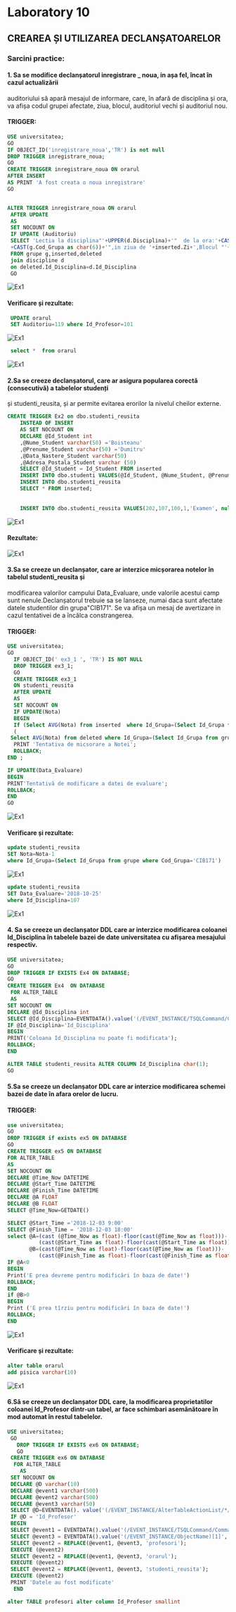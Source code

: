 # Laboratory 10
## CREAREA ȘI UTILIZAREA DECLANȘATOARELOR
### Sarcini practice:
#### 1. Sa se modifice declanșatorul inregistrare _ noua, in așa fel, încat în cazul actualizării
auditoriului să apară mesajul de informare, care, în afară de disciplina și ora, va afișa codul
grupei afectate, ziua, blocul, auditoriul vechi și auditoriul nou. 
#### TRIGGER:
``` sql
USE universitatea;
GO
IF OBJECT_ID('inregistrare_noua','TR') is not null
DROP TRIGGER inregistrare_noua;
GO
CREATE TRIGGER inregistrare_noua ON orarul
AFTER INSERT
AS PRINT 'A fost creata o noua inregistrare'
GO


ALTER TRIGGER inregistrare_noua ON orarul
 AFTER UPDATE
 AS
 SET NOCOUNT ON
 IF UPDATE (Auditoriu)
 SELECT 'Lectia la disciplina"'+UPPER(d.Disciplina)+'"  de la ora:'+CAST(inserted.Ora as varchar(10))+'" pentru grupa  "'
 +CAST(g.Cod_Grupa as char(6))+'",in ziua de '+inserted.Zi+',Blocul "'+inserted.Bloc+'",s-a transferat din auditoriul "'+CAST(deleted.Auditoriu as varchar(5))+'" în auditoriul "'+CAST(inserted.Auditoriu as varchar(5))+'".'
 FROM grupe g,inserted,deleted
 join discipline d
 on deleted.Id_Disciplina=d.Id_Disciplina
 GO
```
![Ex1](https://github.com/speianudana/DB/blob/master/Laboratory_10/Screenshots_lab9/ex1(1).PNG)

#### Verificare și rezultate:
``` sql
 UPDATE orarul 
 SET Auditoriu=119 where Id_Profesor=101
``` 
![Ex1](https://github.com/speianudana/DB/blob/master/Laboratory_10/Screenshots_lab10/ex1(2).PNG)

``` sql
 select *  from orarul

```
![Ex1](https://github.com/speianudana/DB/blob/master/Laboratory_10/Screenshots_lab10/ex1(3).PNG)

#### 2.Sa se creeze declanșatorul, care ar asigura popularea corectă (consecutivă) a tabelelor studenți
și studenti_reusita, și ar permite evitarea erorilor la nivelul cheilor externe. 
``` sql
CREATE TRIGGER Ex2 on dbo.studenti_reusita
	INSTEAD OF INSERT
	AS SET NOCOUNT ON
    DECLARE @Id_Student int 
    ,@Nume_Student varchar(50) ='Boisteanu'
	,@Prenume_Student varchar(50) ='Dumitru'
	,@Data_Nastere_Student varchar(50)
	,@Adresa_Postala_Student varchar (50)
	SELECT @Id_Student = Id_Student FROM inserted
	INSERT INTO dbo.studenti VALUES(@Id_Student, @Nume_Student, @Prenume_Student,null,null)
	INSERT INTO dbo.studenti_reusita 
	SELECT * FROM inserted;
		
		
	INSERT INTO dbo.studenti_reusita VALUES(202,107,100,1,'Examen', null, null)
```
![Ex1](https://github.com/speianudana/DB/blob/master/Laboratory_10/Screenshots_lab10/ex2(1).PNG)
#### Rezultate:
![Ex1](https://github.com/speianudana/DB/blob/master/Laboratory_10/Screenshots_lab10/ex2(2).PNG)
#### 3.Sa se creeze un declanșator, care ar interzice micșorarea notelor în tabelul studenti_reusita și
modificarea valorilor campului Data_Evaluare, unde valorile acestui camp sunt nenule.Declanșatorul trebuie sa se lanseze, numai daca sunt afectate datele studentilor din grupa"CIB171". Se va afișa un mesaj de avertizare in cazul tentativei de a încălca constrangerea. 
#### TRIGGER:
``` sql
USE universitatea;
GO
  IF OBJECT_ID(' ex3_1 ', 'TR') IS NOT NULL 
  DROP TRIGGER ex3_1; 
  GO 
  CREATE TRIGGER ex3_1 
  ON studenti_reusita
  AFTER UPDATE 
  AS
  SET NOCOUNT ON
  IF UPDATE(Nota)
  BEGIN 
  If (Select AVG(Nota) from inserted  where Id_Grupa=(Select Id_Grupa from grupe where Cod_Grupa='CIB171') and Nota is not null)<
  (
 Select AVG(Nota) from deleted where Id_Grupa=(Select Id_Grupa from grupe where Cod_Grupa='CIB171') and Nota is not null )
  PRINT 'Tentativa de micsorare a Notei'; 
  ROLLBACK; 
END ;

IF UPDATE(Data_Evaluare)
BEGIN
PRINT'Tentativă de modificare a datei de evaluare';
ROLLBACK;
END
GO
```
![Ex1](https://github.com/speianudana/DB/blob/master/Laboratory_10/Screenshots_lab10/ex3(1).PNG)

#### Verificare și rezultate:
``` sql
update studenti_reusita
SET Nota=Nota-1
where Id_Grupa=(Select Id_Grupa from grupe where Cod_Grupa='CIB171')
```
![Ex1](https://github.com/speianudana/DB/blob/master/Laboratory_10/Screenshots_lab10/ex3(2).PNG)

``` sql
update studenti_reusita
SET Data_Evaluare='2018-10-25'
where Id_Disciplina=107
```
![Ex1](https://github.com/speianudana/DB/blob/master/Laboratory_10/Screenshots_lab10/ex3(3).PNG)


#### 4. Sa se creeze un declanșator DDL care ar interzice modificarea coloanei Id_Disciplina în tabelele bazei de date universitatea cu afișarea mesajului respectiv. 
``` sql
USE universitatea;
GO 
DROP TRIGGER IF EXISTS Ex4 ON DATABASE;
GO
CREATE TRIGGER Ex4  ON DATABASE 
 FOR ALTER_TABLE 
 AS  
SET NOCOUNT ON 
DECLARE @Id_Disciplina int 
SELECT @Id_Disciplina=EVENTDATA().value('(/EVENT_INSTANCE/TSQLCommand/CommandText)[1]', 'nvarchar(max)') 
IF @Id_Disciplina='Id_Disciplina'
BEGIN
PRINT('Coloana Id_Disciplina nu poate fi modificata');
ROLLBACK;
END

ALTER TABLE studenti_reusita ALTER COLUMN Id_Disciplina char(1);
GO
```

#### 5.Sa se creeze un declanșator DDL care ar interzice modificarea schemei bazei de date în afara orelor de lucru. 
#### TRIGGER:
``` sql
use universitatea;
GO
DROP TRIGGER if exists ex5 ON DATABASE
GO
CREATE TRIGGER ex5 ON DATABASE 
FOR ALTER_TABLE
AS
SET NOCOUNT ON
DECLARE @Time_Now DATETIME
DECLARE @Start_Time DATETIME
DECLARE @Finish_Time DATETIME
DECLARE @A FLOAT
DECLARE @B FLOAT
SELECT @Time_Now=GETDATE()

SELECT @Start_Time ='2018-12-03 9:00'
SELECT @Finish_Time = '2018-12-03 18:00'
select @A=(cast (@Time_Now as float)-floor(cast(@Time_Now as float)))-
          (cast(@Start_Time as float)-floor(cast(@Start_Time as float))),
       @B=(cast(@Time_Now as float)-floor(cast(@Time_Now as float)))-
	      (cast(@Finish_Time as float)-floor(cast(@Finish_Time as float)))
IF @A<0 
BEGIN
Print('E prea devreme pentru modificări în baza de date!')
ROLLBACK;
END
if @B>0
BEGIN
Print ('E prea tîrziu pentru modificări în baza de date!')
ROLLBACK;
END

```
![Ex1](https://github.com/speianudana/DB/blob/master/Laboratory_10/Screenshots_lab10/ex5(1).PNG)

#### Verificare și rezultate:
``` sql
alter table orarul
add pisica varchar(10)
```
![Ex1](https://github.com/speianudana/DB/blob/master/Laboratory_10/Screenshots_lab10/ex5(2).PNG)


#### 6.Să se creeze un declanșator DDL care, la modificarea proprietatilor coloanei Id_Profesor dintr-un tabel, ar face schimbari asemănătoare în mod automat în restul tabelelor. 
``` sql
USE universitatea; 
 GO 
   DROP TRIGGER IF EXISTS ex6 ON DATABASE;  
   GO 
 CREATE TRIGGER ex6 ON DATABASE 
  FOR ALTER_TABLE
    AS 
 SET NOCOUNT ON 
 DECLARE @D varchar(10)  
 DECLARE @event1 varchar(500)  
 DECLARE @event2 varchar(500)  
 DECLARE @event3 varchar(50) 
 SELECT @D=EVENTDATA(). value('(/EVENT_INSTANCE/AlterTableActionList/*/Columns/Name)[1]','nvarchar(max)')
 IF @D = 'Id_Profesor'    
 BEGIN  
 SELECT @event1 = EVENTDATA().value('(/EVENT_INSTANCE/TSQLCommand/CommandText)[1]','nvarchar(max)') 
 SELECT @event3 = EVENTDATA().value('(/EVENT_INSTANCE/ObjectName)[1]','nvarchar(max)') 
 SELECT @event2 = REPLACE(@event1, @event3, 'profesori');
 EXECUTE (@event2) 
 SELECT @event2 = REPLACE(@event1, @event3, 'orarul');
 EXECUTE (@event2) 
 SELECT @event2 = REPLACE(@event1, @event3, 'studenti_reusita');
 EXECUTE (@event2)   
 PRINT 'Datele au fost modificate'   
  END 

alter TABLE profesori alter column Id_Profesor smallint 

```



